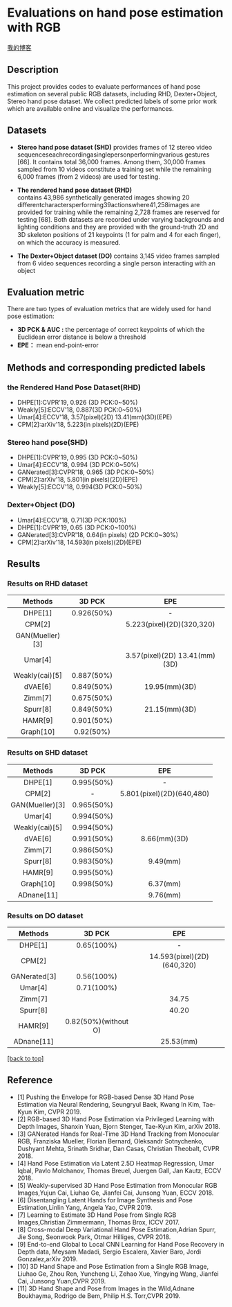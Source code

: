 # Evaluations on hand pose estimation with RGB 
[我的博客](https://blog.csdn.net/qq_32896115)  
## Description
This project provides codes to evaluate performances of hand pose estimation on several public RGB datasets, including RHD, Dexter+Object, Stereo hand pose dataset. We collect predicted labels of some prior work which are available online and visualize the performances.
## Datasets
* **Stereo hand pose dataset (SHD)** 
provides frames of 12 stereo video sequenceseachrecordingasinglepersonperformingvarious gestures [66]. It contains total 36,000 frames. Among them, 30,000 frames sampled from 10 videos constitute a training set while the remaining 6,000 frames (from 2 videos) are used for testing.

* **The rendered hand pose dataset (RHD)**  
contains 43,986 synthetically generated images showing 20 differentcharactersperforming39actionswhere41,258images are provided for training while the remaining 2,728 frames are reserved for testing [68]. Both datasets are recorded under varying backgrounds and lighting conditions and they are provided with the ground-truth 2D and 3D skeleton positions of 21 keypoints (1 for palm and 4 for each ﬁnger), on which the accuracy is measured. 
* **The Dexter+Object dataset (DO)** 
contains 3,145 video frames sampled from 6 video sequences recording a single person interacting with an object

## Evaluation metric
There are two types of evaluation metrics that are widely used for hand pose estimation:
* **3D PCK & AUC :** the percentage of correct keypoints of which the Euclidean error distance is below a threshold
* **EPE：** mean end-point-error
## Methods and corresponding predicted labels
### the Rendered Hand Pose Dataset(RHD)
* DHPE[1]:CVPR'19, 0.926 (3D PCK:0~50%)
* Weakly[5]:ECCV'18, 0.887(3D PCK:0~50%)
* Umar[4]:ECCV'18, 3.57(pixel)(2D)  13.41(mm)(3D)(EPE)
* CPM[2]:arXiv'18, 5.223(in pixels)(2D)(EPE)
### Stereo hand pose(SHD)
* DHPE[1]:CVPR'19, 0.995 (3D PCK:0~50%)
* Umar[4]:ECCV'18, 0.994 (3D PCK:0~50%)
* GANerated[3]:CVPR'18, 0.965 (3D PCK:0~50%)
* CPM[2]:arXiv'18, 5.801(in pixels)(2D)(EPE)
* Weakly[5]:ECCV'18, 0.994(3D PCK:0~50%)
### Dexter+Object (DO)
* Umar[4]:ECCV'18, 0.71(3D PCK:100%)
* DHPE[1]:CVPR'19, 0.65 (3D PCK:0~100%)
* GANerated[3]:CVPR'18, 0.64(in pixels) (2D PCK:0~30%)
* CPM[2]:arXiv'18, 14.593(in pixels)(2D)(EPE)
## Results
### Results on RHD dataset
|     Methods     |   3D PCK   |              EPE               |
| :-------------: | :--------: | :----------------------------: |
|     DHPE[1]     | 0.926(50%) |               -                |
|     CPM[2]      |            |   5.223(pixel)(2D)(320,320)    |
| GAN(Mueller)[3] |            |                                |
|     Umar[4]     |            | 3.57(pixel)(2D)  13.41(mm)(3D) |
| Weakly(cai)[5]  | 0.887(50%) |                                |
|     dVAE[6]     | 0.849(50%) |         19.95(mm)(3D)          |
|     Zimm[7]     | 0.675(50%) |                                |
|    Spurr[8]     | 0.849(50%) |         21.15(mm)(3D)          |
|     HAMR[9]     | 0.901(50%) |                                |
|    Graph[10]    | 0.92(50%)  |                                |
### Results on SHD dataset
|     Methods     |   3D PCK   |            EPE            |
| :-------------: | :--------: | :-----------------------: |
|     DHPE[1]     | 0.995(50%) |             -             |
|     CPM[2]      |     -      | 5.801(pixel)(2D)(640,480) |
| GAN(Mueller)[3] | 0.965(50%) |                           |
|     Umar[4]     | 0.994(50%) |                           |
| Weakly(cai)[5]  | 0.994(50%) |                           |
|     dVAE[6]     | 0.991(50%) |       8.66(mm)(3D)        |
|     Zimm[7]     | 0.986(50%) |                           |
|    Spurr[8]     | 0.983(50%) |         9.49(mm)          |
|     HAMR[9]     | 0.995(50%) |                           |
|    Graph[10]    | 0.998(50%) |         6.37(mm)          |
| ADnane[11]      |            | 9.76(mm) |
### Results on DO dataset
| Methods |   3D PCK   |          EPE           |
| :-----: | :--------: | :--------------------: |
| DHPE[1] | 0.65(100%) |           -            |
| CPM[2]  |            | 14.593(pixel)(2D)(640,320) |
| GANerated[3] | 0.56(100%) |                       |
| Umar[4] | 0.71(100%) |                       |
| Zimm[7] |  | 34.75 |
| Spurr[8] |                      | 40.20 |
| HAMR[9] | 0.82(50%)(without O) |                       |
| ADnane[11] |  | 25.53(mm) |
<a href="#evaluations-on-hand-pose-estimation with RGB">[back to top]</a>
## Reference
* [1] Pushing the Envelope for RGB-based Dense 3D Hand Pose Estimation via Neural Rendering, Seungryul Baek, Kwang In Kim, Tae-Kyun Kim, CVPR 2019.
* [2] RGB-based 3D Hand Pose Estimation via Privileged Learning with Depth Images, Shanxin Yuan, Bjorn Stenger, Tae-Kyun Kim, arXiv 2018.
* [3] GANerated Hands for Real-Time 3D Hand Tracking from Monocular RGB, Franziska Mueller, Florian Bernard, Oleksandr Sotnychenko, Dushyant Mehta, Srinath Sridhar, Dan Casas, Christian Theobalt, CVPR 2018.
* [4] Hand Pose Estimation via Latent 2.5D Heatmap Regression, Umar Iqbal, Pavlo Molchanov, Thomas Breuel, Juergen Gall, Jan Kautz, ECCV 2018.
* [5] Weakly-supervised 3D Hand Pose Estimation from Monocular RGB Images,Yujun Cai, Liuhao Ge, Jianfei Cai, Junsong Yuan, ECCV 2018.
* [6] Disentangling Latent Hands for Image Synthesis and Pose Estimation,Linlin Yang, Angela Yao, CVPR 2019.
* [7] Learning to Estimate 3D Hand Pose from Single RGB Images,Christian Zimmermann, Thomas Brox, ICCV 2017.
* [8] Cross-modal Deep Variational Hand Pose Estimation,Adrian Spurr, Jie Song, Seonwook Park, Otmar Hilliges, CVPR 2018.
* [9] End-to-end Global to Local CNN Learning for Hand Pose Recovery in Depth data, Meysam Madadi, Sergio Escalera, Xavier Baro, Jordi Gonzalez,arXiv 2019.
* [10] 3D Hand Shape and Pose Estimation from a Single RGB Image, Liuhao Ge, Zhou Ren, Yuncheng Li, Zehao Xue, Yingying Wang, Jianfei Cai, Junsong Yuan,CVPR 2019.
* [11] 3D Hand Shape and Pose from Images in the Wild,Adnane Boukhayma, Rodrigo de Bem, Philip H.S. Torr,CVPR 2019.


